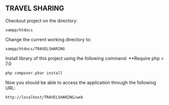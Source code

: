 TRAVEL SHARING
-------------------

Checkout project on the directory:

~~~
xampp/htdocs
~~~

Change the current working directory to:

~~~
xampp/htdocs/TRAVELSHARING
~~~

Install library of this project using the following command:
**Require php > 7.0
~~~
php composer.phar install
~~~

Now you should be able to access the application through the following URL:

~~~
http://localhost/TRAVELSHARING/web
~~~

